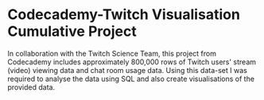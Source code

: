 # Codecademy-Twitch Visualisation Cumulative Project

In collaboration with the Twitch Science Team, this project from Codecademy includes approximately 800,000 rows of Twitch users' stream (video) viewing data and chat room usage data. Using this data-set I was required to analyse the data using SQL and also create visualisations of the provided data.
